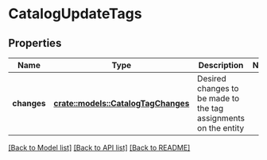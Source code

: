 # CatalogUpdateTags

## Properties

Name | Type | Description | Notes
------------ | ------------- | ------------- | -------------
**changes** | [**crate::models::CatalogTagChanges**](CatalogTagChanges.md) | Desired changes to be made to the tag assignments on the entity | 

[[Back to Model list]](../README.md#documentation-for-models) [[Back to API list]](../README.md#documentation-for-api-endpoints) [[Back to README]](../README.md)


